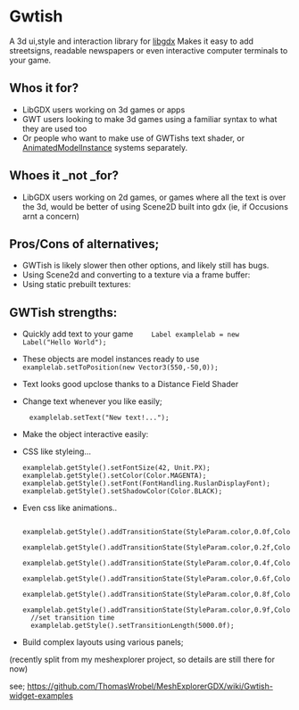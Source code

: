 # Gwtish
A 3d ui,style and interaction library for [libgdx](https://libgdx.badlogicgames.com/)
Makes it easy to add streetsigns, readable newspapers or even interactive computer terminals to your game.

## **Whos it for?**
- LibGDX users working on 3d games or apps
- GWT users looking to make 3d games using a familiar syntax to what they are used too
- Or people who want to make use of GWTishs text shader, or [AnimatedModelInstance](https://github.com/ThomasWrobel/Gwtish/wiki/AnimatedModelInstance) systems separately. 

## Whoes it _not _for?
- LibGDX users working on 2d games, or games where all the text is over the 3d, would be better of using Scene2D built into gdx
(ie, if Occusions arnt a concern)

## **Pros/Cons of alternatives;**
- GWTish is likely slower then other options, and likely still has bugs.
- Using Scene2d and converting to a texture via a frame buffer:
- Using static prebuilt textures:

## **GWTish strengths:**

- Quickly add text to your game
`    Label examplelab = new Label("Hello World");`		

- These objects are model instances ready to use
`    examplelab.setToPosition(new Vector3(550,-50,0));`

- Text looks good upclose thanks to a Distance Field Shader

- Change text whenever you like easily;

`     examplelab.setText("New text!...");`

- Make the object interactive easily:

- CSS like styleing...

   ` examplelab.getStyle().setFontSize(42, Unit.PX); `
    `examplelab.getStyle().setColor(Color.MAGENTA);`
    `examplelab.getStyle().setFont(FontHandling.RuslanDisplayFont);`
    `examplelab.getStyle().setShadowColor(Color.BLACK); `
    
- Even css like animations..

		examplelab.getStyle().addTransitionState(StyleParam.color,0.0f,Color.RED);
		examplelab.getStyle().addTransitionState(StyleParam.color,0.2f,Color.ORANGE);
		examplelab.getStyle().addTransitionState(StyleParam.color,0.4f,Color.YELLOW);
		examplelab.getStyle().addTransitionState(StyleParam.color,0.6f,Color.GREEN);
		examplelab.getStyle().addTransitionState(StyleParam.color,0.8f,Color.BLUE);
		examplelab.getStyle().addTransitionState(StyleParam.color,0.9f,Color.PURPLE);
		//set transition time
		examplelab.getStyle().setTransitionLength(5000.0f); 
    
- Build complex layouts using various panels;

(recently split from my meshexplorer project, so details are still there for now)

see;
https://github.com/ThomasWrobel/MeshExplorerGDX/wiki/Gwtish-widget-examples


